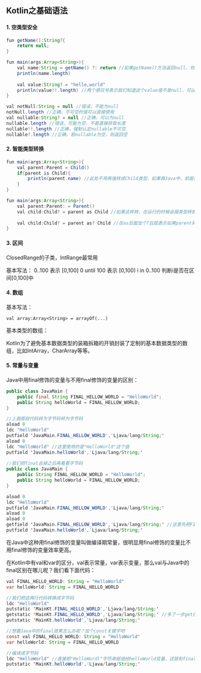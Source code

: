 ## Kotlin之基础语法

#### 1. 空类型安全

```java
fun getName():String?{
    return null;
}

fun main(args:Array<String>){
    val name:String = getName() ?: return //如果getName()方法返回null，则return，如果不是null，把返回值赋值给name变量
    println(name.length)
        
    val value:String? = "hello,world"
    println(value!!.length) //两个感叹号表示我们知道这个value值不是null，可以直接.length，如果不加!!编译器会认为这个字段可能为null，会发生NPE，从而编译不过
}

val notNull:String = null //错误，不能为null
notNull.length //正确，不可空的值可以直接使用
val nullable:String? = null //正确，可以为null
nullable.length //错误，可能为空，不能直接获取长度
nullable!!.length //正确，强制认定nullable不可空
nullable?.length //正确，若nullable为空，则返回空
```

#### 2. 智能类型转换

```java
fun main(args:Array<String>){
    val parent:Parent = Child()
    if(parent is Child){
        println(parent.name) //此处不用再强转成Child类型，如果再Java中，前面使用instanceOf关键字判断后在这里还要再强转成Child才能使用Child中的属性和方法
    }
}

fun main(args:Array<String>){
    val parent:Parent: = Parent()
    val child:Child? = parent as Child //如果这样转，在运行的时候会报类型转换异常
        
    val child:Child? = parent as? Child //在as后面加个?后就表示如果parent转换成Child类型失败就给child赋值为null，因此这里不会抛出类型转换异常
}
```

#### 3. 区间

ClosedRange的子类，IntRange最常用

基本写法：
0..100 表示 [0,100]
0 until 100 表示 [0,100)
i in 0..100 判断i是否在区间[0,100]中

#### 4. 数组

基本写法：

```
val array:Array<String> = arrayOf(...)
```

基本类型的数组：

Kotlin为了避免基本数据类型的装箱拆箱的开销封装了定制的基本数据类型的数组，比如IntArray，CharArray等等。

#### 5. 常量与变量

Java中用final修饰的变量与不用final修饰的变量的区别：

```java
public class JavaMain {
    public final String FINAL_HELLOW_WORLD = "HelloWorld";
    public String helloWorld = FINAL_HELLOW_WORLD;
}

//上面那段代码转为字节码转为字节码
aload 0
ldc "HelloWorld"
putfield 'JavaMain.FINAL_HELLOW_WORLD','Ljava/lang/String;'
aload 0
ldc "HelloWorld" //这里使用的是"HelloWorld"这个值
putfield 'JavaMain.helloWorld','Ljava/lang/String;'
    
//我们把final去掉之后再看看字节码
public class JavaMain {
    public String FINAL_HELLOW_WORLD = "HelloWorld";
    public String helloWorld = FINAL_HELLOW_WORLD;
}

aload 0
ldc "HelloWorld"
putfield 'JavaMain.FINAL_HELLOW_WORLD','Ljava/lang/String;'
aload 0
aload 0
getfield 'JavaMain.FINAL_HELLOW_WORLD','Ljava/lang/String;' //这里先把FINAL_HELLOW_WORLD变量的值先取出来再赋值给helloWorld变量
putfield 'JavaMain.helloWorld','Ljava/lang/String;'
```

在Java中这种用final修饰的变量叫做编译期常量，很明显用final修饰的变量比不用final修饰的变量效率更高。

在Kotlin中有val和var的区分，val表示常量，var表示变量，那么val与Java中的final区别在哪儿呢？我们看下面代码：

```java
val FINAL_HELLO_WORLD: String = "HelloWorld"
var helloWorld: String = FINAL_HELLO_WORLD

//我们把这两行代码转换成字节码
ldc "HelloWorld"
putstatic 'MainKt.FINAL_HELLO_WORLD','Ljava/lang/String;'
getstatic 'MainKt.FINAL_HELLO_WORLD','Ljava/lang/String;' //多了一步get操作，这和没加final修饰的Java变量是一样的，因此val不能完全等价于Java中的final
putstatic 'MainKt.helloWorld','Ljava/lang/String;'

//想要Java中的final效果怎么办呢？加个const关键字吧
const val FINAL_HELLO_WORLD: String = "HelloWorld"
var helloWorld: String = FINAL_HELLO_WORLD

//编译成字节码
ldc "HelloWorld" //直接把"HelloWordl"字符串赋值给helloWorld变量，这就和final的效果一样了
putstatic 'MainKt.helloWorld','Ljava/lang/String;'
```

